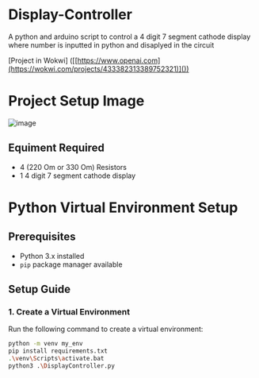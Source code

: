 # Display-Controller
A python and arduino script to control a 4 digit 7 segment cathode display where number is inputted in python and disaplyed in the circuit

[Project in Wokwi]
([[https://www.openai.com](https://wokwi.com/projects/433382313389752321)]())
# Project Setup Image
![image](https://github.com/user-attachments/assets/46983aae-6b04-4425-93d4-0a6e6dbbbf36)

## Equiment Required

- 4 (220 Om or 330 Om) Resistors
- 1 4 digit 7 segment cathode display
  
# Python Virtual Environment Setup

## Prerequisites
- Python 3.x installed
- `pip` package manager available

## Setup Guide

### 1. Create a Virtual Environment
Run the following command to create a virtual environment:
```sh
python -m venv my_env
pip install requirements.txt
.\venv\Scripts\activate.bat
python3 .\DisplayController.py
